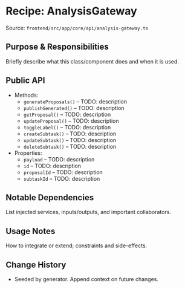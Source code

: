 # Recipe: AnalysisGateway

Source: `frontend/src/app/core/api/analysis-gateway.ts`

## Purpose & Responsibilities
Briefly describe what this class/component does and when it is used.

## Public API
- Methods:
  - `generateProposals()` – TODO: description
  - `publishGenerated()` – TODO: description
  - `getProposal()` – TODO: description
  - `updateProposal()` – TODO: description
  - `toggleLabel()` – TODO: description
  - `createSubtask()` – TODO: description
  - `updateSubtask()` – TODO: description
  - `deleteSubtask()` – TODO: description
- Properties:
  - `payload` – TODO: description
  - `id` – TODO: description
  - `proposalId` – TODO: description
  - `subtaskId` – TODO: description

## Notable Dependencies
List injected services, inputs/outputs, and important collaborators.

## Usage Notes
How to integrate or extend; constraints and side-effects.

## Change History
- Seeded by generator. Append context on future changes.

